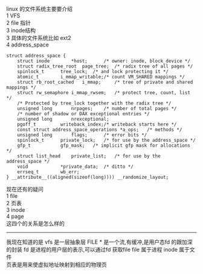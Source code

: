 linux 的文件系统主要要介绍  
1 VFS  
2 file 指针  
3 inode结构  
3 具体的文件系统比如 ext2  
4 address_space  
```
struct address_space {
	struct inode		*host;		/* owner: inode, block_device */
	struct radix_tree_root	page_tree;	/* radix tree of all pages */
	spinlock_t		tree_lock;	/* and lock protecting it */
	atomic_t		i_mmap_writable;/* count VM_SHARED mappings */
	struct rb_root_cached	i_mmap;		/* tree of private and shared mappings */
	struct rw_semaphore	i_mmap_rwsem;	/* protect tree, count, list */
	/* Protected by tree_lock together with the radix tree */
	unsigned long		nrpages;	/* number of total pages */
	/* number of shadow or DAX exceptional entries */
	unsigned long		nrexceptional;
	pgoff_t			writeback_index;/* writeback starts here */
	const struct address_space_operations *a_ops;	/* methods */
	unsigned long		flags;		/* error bits */
	spinlock_t		private_lock;	/* for use by the address_space */
	gfp_t			gfp_mask;	/* implicit gfp mask for allocations */
	struct list_head	private_list;	/* for use by the address_space */
	void			*private_data;	/* ditto */
	errseq_t		wb_err;
} __attribute__((aligned(sizeof(long)))) __randomize_layout;
```

现在还有的疑问  
1 file   
2 页表  
3 inode   
4 page   
这四个的关系是怎么样的

---
我现在知道的是
vfs 是一层抽象层
FILE * 是一个流,有缓冲,是用户态fd 的跟加深的封装
fd  是进程的用户层的表示,可以通过fd 获取file
file 属于进程
inode 属于文件  
页表是用来使虚拟地址映射到相应的物理页  
